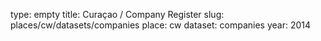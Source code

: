 type: empty
title: Curaçao / Company Register
slug: places/cw/datasets/companies
place: cw
dataset: companies
year: 2014

